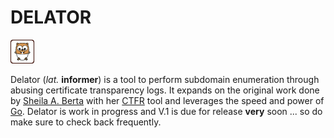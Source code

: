 DELATOR
=======
[![baby-gopher](https://raw.githubusercontent.com/drnic/babygopher-site/gh-pages/images/babygopher-logo-small.png)](http://www.babygopher.org)

Delator (*lat.* **informer**) is a tool to perform subdomain enumeration through abusing certificate transparency logs. It expands on the original work done by [Sheila A. Berta](https://github.com/UnaPibaGeek) with her [CTFR](https://github.com/UnaPibaGeek/ctfr) tool and leverages the speed and power of [Go](https://golang.org/). Delator is work in progress and V.1 is due for release **very** soon ... so do make sure to check back frequently.